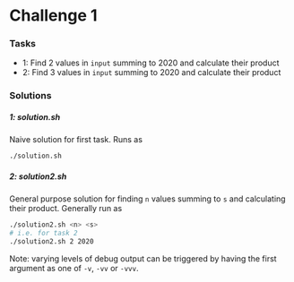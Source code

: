 # Challenge 1

### Tasks

- 1: Find 2 values in `input` summing to 2020 and calculate their product
- 2: Find 3 values in `input` summing to 2020 and calculate their product

### Solutions

##### 1: solution.sh
Naive solution for first task. Runs as
```bash
./solution.sh
```

##### 2: solution2.sh
General purpose solution for finding `n` values summing to `s` and calculating
their product. Generally run as
```bash
./solution2.sh <n> <s>
# i.e. for task 2
./solution2.sh 2 2020
```

Note: varying levels of debug output can be triggered by having the first
argument as one of `-v`, `-vv` or `-vvv`.
